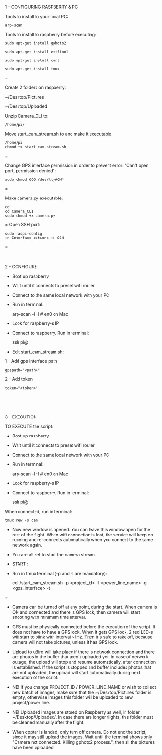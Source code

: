 <br>
1 - CONFIGURING RASPBERRY & PC

Tools to install to your local PC:

    arp-scan



Tools to install to raspberry before executing:

    sudo apt-get install gphoto2

    sudo apt-get install exiftool

    sudo apt-get install curl
    
    sudo apt-get install tmux
    
 
 =


Create 2 folders on raspberry:
 
 ~/Desktop/Pictures
 
 ~/Desktop/Uploaded
 
 Unzip Camera_CLI to:
 
    /home/pi/
    
 Move start_cam_stream.sh to and make it executable

    /home/pi
    chmod +x start_cam_stream.sh
 
 =
 
 Change GPS interface permission in order to prevent error: "Can't open port, permission denied":
 
    sudo chmod 666 /dev/ttyACM*
 
=

  
 Make camera.py executable:
 
    cd
    cd Camera_CLI
    sudo chmod +x camera.py
 
 =
 Open SSH port:
 
    sudo raspi-config
    => Interface options => SSH
 
 =
<br>
<br>
<br>
 
 2 - CONFIGURE
 
 *  Boot up raspberry
 *  Wait until it connects to preset wifi router
 *  Connect to the same local network with your PC
 *  Run in terminal:
 

     arp-scan -l -I <network-interface>         # en0 on Mac
 * Look for raspberry-s IP
 * Connect to raspberry. Run in terminal:
 
 
    ssh pi@<ip>
  
  * Edit start_cam_stream.sh:
  <p>1 - Add gps interface path
  
    gpspath="<path>"
  
  <p>2 - Add token
  
 
    token="<token>"






  <br>
  <br>
  <br>
  
 3 - EXECUTION
 
 TO EXECUTE the script:
 
 *  Boot up raspberry
 *  Wait until it connects to preset wifi router
 *  Connect to the same local network with your PC
 *  Run in terminal:
 

     arp-scan -l -I <network-interface>         # en0 on Mac
 * Look for raspberry-s IP
 * Connect to raspberry. Run in terminal:
 
 
    ssh pi@<ip>
  
  When connected, run in terminal:
  
  
    tmux new -s cam
    
  * Now new window is opened. You can leave this window open for the rest of the flight. 
  When wifi connection is lost, the service will keep on running and re-connects automatically when you connect to the same network again.

  * You are all set to start the camera stream.
  * START :
  * Run in tmux terminal (-p and -l are mandatory):
  
 
    cd
    ./start_cam_stream.sh -p <project_id> -l <power_line_name> -g <gps_interface> -t <token> 
 
 =
 
 * Camera can be turned off at any point, during the start. When camera is ON and connected and there is GPS lock, 
 then camera will start shooting with minimum time interval.
 
 * GPS must be physically connected before the execution of the script. It does not have to have a GPS lock.
  When it gets GPS lock, 2 red LED-s will start to blink with interval ~1Hz. 
  Then it's safe to take off, because camera will not take pictures, unless it has GPS lock.
 
 * Upload to uBird will take place if there is network connection and there are photos in the buffer that aren't uploaded yet.
 In case of network outage, the upload will stop and resume automatically, after connection is established.
 If the script is stopped and buffer includes photos that are not uploaded, the upload will start automatically during next
 execution of the script.
 
 * NB! If you change PROJECT_ID / POWER_LINE_NAME or wish to collect new batch of images, 
 make sure that the ~/Desktop/Pictures folder is empty, otherwise images this folder will be uploaded to new project/power line.
 
 * NB! Uploaded images are stored on Raspberry as well, in folder ~/Desktop/Uploaded/. 
 In case there are longer flights, this folder must be cleaned manually after the flight.
 
 * When copter is landed, only turn off camera. Do not end the script, since it may still upload the images. 
 Wait until the terminal shows only "Camera not connected. Killing gphoto2 process.", then all the pictures have been uploaded.